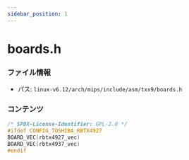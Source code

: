 ```yaml
---
sidebar_position: 1
---
```

# boards.h

### ファイル情報

- パス: `linux-v6.12/arch/mips/include/asm/txx9/boards.h`

### コンテンツ

```h
/* SPDX-License-Identifier: GPL-2.0 */
#ifdef CONFIG_TOSHIBA_RBTX4927
BOARD_VEC(rbtx4927_vec)
BOARD_VEC(rbtx4937_vec)
#endif

```
